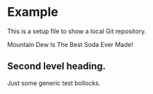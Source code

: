 # Example

This is a setup file to show a local Git repository.

Mountain Dew Is The Best Soda Ever Made!

## Second level heading.

Just some generic test bollocks.